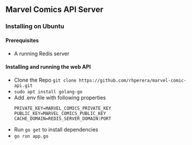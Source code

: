 ## Marvel Comics API Server

### Installing on Ubuntu
#### Prerequisites
* A running Redis server
#### Installing and running the web API
* Clone the Repo `git clone https://github.com/rhperera/marvel-comic-api.git`
* `sudo apt install golang-go`  
* Add .env file with following properties 
  ```
  PRIVATE_KEY=MARVEL_COMICS_PRIVATE_KEY 
  PUBLIC_KEY=MARVEL_COMICS_PUBLIC_KEY
  CACHE_DOMAIN=REDIS_SERVER_DOMAIN:PORT
  ```
* Run `go get` to install dependencies
* `go run app.go`
